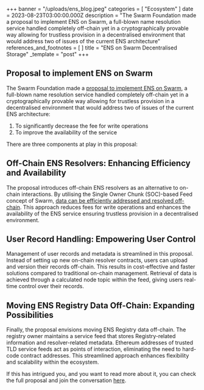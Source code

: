 +++
banner = "/uploads/ens_blog.jpeg"
categories = [ "Ecosystem" ]
date = 2023-08-23T03:00:00.000Z
description = "The Swarm Foundation made a proposal to implement ENS on Swarm, a full-blown name resolution service handled completely off-chain yet in a cryptographically provable way allowing for trustless provision in a decentralised environment that would address two of issues of the current ENS architecture"
references_and_footnotes = [ ]
title = "ENS on Swarm Decentralised Storage"
_template = "post"
+++

## Proposal to implement ENS on Swarm

The Swarm Foundation made a [proposal to implement ENS on Swarm](https://discuss.ens.domains/t/ens-on-swarm-decentralized-storage/17642), a full-blown name resolution service handled completely off-chain yet in a cryptographically provable way allowing for trustless provision in a decentralised environment that would address two of issues of the current ENS architecture: 
1. To significantly decrease the fee for write operations
2. To improve the availability of the service

There are three components at play in this proposal: 

## Off-Chain ENS Resolvers: Enhancing Efficiency and Availability

The proposal introduces off-chain ENS resolvers as an alternative to on-chain interactions. By utilising the Single Owner Chunk (SOC)-based Feed concept of Swarm, [data can be efficiently addressed and resolved off-chain](https://github.com/fairDataSociety/fdp-contracts/blob/feat/signatures/contracts/signatures/SocSig.sol). This approach reduces fees for write operations and enhances the availability of the ENS service ensuring trustless provision in a decentralised environment.

## User Record Handling: Empowering User Control

Management of user records and metadata is streamlined in this proposal. Instead of setting up new on-chain resolver contracts, users can upload and version their records off-chain. This results in cost-effective and faster solutions compared to traditional on-chain management. Retrieval of data is achieved through a calculated node topic within the feed, giving users real-time control over their records.

## Moving ENS Registry Data Off-Chain: Expanding Possibilities

Finally, the proposal envisions moving ENS Registry data off-chain. The registry owner maintains a service feed that stores Registry-related information and resolver-related metadata. Ethereum addresses of trusted TLD service feeds act as points of interaction, eliminating the need to hard-code contract addresses. This streamlined approach enhances flexibility and scalability within the ecosystem.

If this has intrigued you, and you want to read more about it, you can check the full proposal and join the conversation [here](https://discuss.ens.domains/t/ens-on-swarm-decentralized-storage/17642). 
